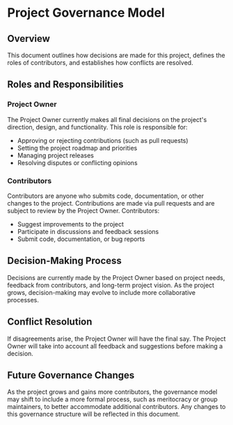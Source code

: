 <!--
SPDX-FileCopyrightText: 2024 Ali Sajid Imami

SPDX-License-Identifier: MIT
-->

# Project Governance Model

## Overview

This document outlines how decisions are made for this project, defines the
roles of contributors, and establishes how conflicts are resolved.

## Roles and Responsibilities

### Project Owner

The Project Owner currently makes all final decisions on the project's
direction, design, and functionality. This role is responsible for:

- Approving or rejecting contributions (such as pull requests)
- Setting the project roadmap and priorities
- Managing project releases
- Resolving disputes or conflicting opinions

### Contributors

Contributors are anyone who submits code, documentation, or other changes to
the project. Contributions are made via pull requests and are subject to
review by the Project Owner. Contributors:

- Suggest improvements to the project
- Participate in discussions and feedback sessions
- Submit code, documentation, or bug reports

## Decision-Making Process

Decisions are currently made by the Project Owner based on project needs,
feedback from contributors, and long-term project vision. As the project grows,
decision-making may evolve to include more collaborative processes.

## Conflict Resolution

If disagreements arise, the Project Owner will have the final say. The
Project Owner will take into account all feedback and suggestions before
making a decision.

## Future Governance Changes

As the project grows and gains more contributors, the governance model may
shift to include a more formal process, such as meritocracy or group maintainers,
to better accommodate additional contributors. Any changes to this governance
structure will be reflected in this document.
